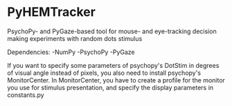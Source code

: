 # PyHEMTracker
PsychoPy- and PyGaze-based tool for mouse- and eye-tracking decision making experiments with random dots stimulus

Dependencies:
-NumPy
-PsychoPy
-PyGaze

If you want to specify some parameters of psychopy's DotStim in degrees of visual angle instead of pixels, 
you also need to install psychopy's MonitorCenter. In MonitorCenter, you have to create a profile for the monitor 
you use for stimulus presentation, and specify the display parameters in constants.py

